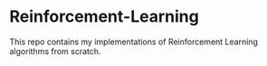 # Reinforcement-Learning

This repo contains my implementations of Reinforcement Learning algorithms from scratch.
